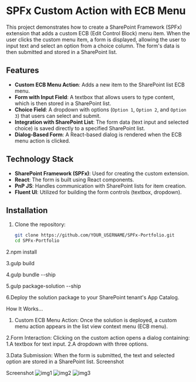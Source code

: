 # SPFx Custom Action with ECB Menu

This project demonstrates how to create a SharePoint Framework (SPFx) extension that adds a custom ECB (Edit Control Block) menu item. When the user clicks the custom menu item, a form is displayed, allowing the user to input text and select an option from a choice column. The form's data is then submitted and stored in a SharePoint list.

## Features

- **Custom ECB Menu Action**: Adds a new item to the SharePoint list ECB menu.
- **Form with Input Field**: A textbox that allows users to type content, which is then stored in a SharePoint list.
- **Choice Field**: A dropdown with options (`Option 1`, `Option 2`, and `Option 3`) that users can select and submit.
- **Integration with SharePoint List**: The form data (text input and selected choice) is saved directly to a specified SharePoint list.
- **Dialog-Based Form**: A React-based dialog is rendered when the ECB menu action is clicked.

## Technology Stack

- **SharePoint Framework (SPFx)**: Used for creating the custom extension.
- **React**: The form is built using React components.
- **PnP JS**: Handles communication with SharePoint lists for item creation.
- **Fluent UI**: Utilized for building the form controls (textbox, dropdown).
  
## Installation

1. Clone the repository:
   ```bash
   git clone https://github.com/YOUR_USERNAME/SPFx-Portfolio.git
   cd SPFx-Portfolio

2.npm install

3.gulp build

4.gulp bundle --ship

5.gulp package-solution --ship

6.Deploy the solution package to your SharePoint tenant's App Catalog.


How It Works...

1. Custom ECB Menu Action: Once the solution is deployed, a custom menu action appears in the list view context menu (ECB menu).

2.Form Interaction: Clicking on the custom action opens a dialog containing:
          1.A textbox for text input.
          2.A dropdown with three options.
          
3.Data Submission: When the form is submitted, the text and selected option are stored in a SharePoint list.
Screenshot

Screenshot
![img1](https://github.com/user-attachments/assets/6cab8c7e-9189-44ca-ac16-8f0e8cbf4660)
![img2](https://github.com/user-attachments/assets/0ddc5fba-bc34-4cba-bb5f-f12ef15ccdbf)
![img3](https://github.com/user-attachments/assets/a6b42961-4227-46eb-a45c-d1c939749f12)
